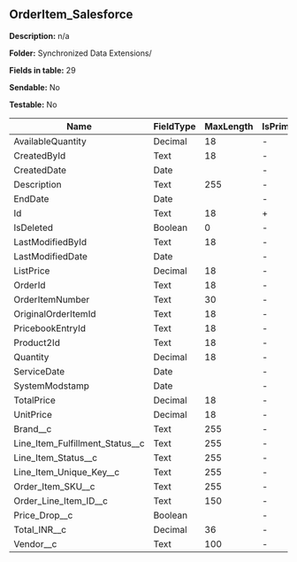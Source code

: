 ## OrderItem_Salesforce

**Description:** n/a

**Folder:** Synchronized Data Extensions/

**Fields in table:** 29

**Sendable:** No

**Testable:** No

| Name | FieldType | MaxLength | IsPrimaryKey | IsNullable | DefaultValue |
| --- | --- | --- | --- | --- | --- |
| AvailableQuantity | Decimal | 18 | - | + |  |
| CreatedById | Text | 18 | - | + |  |
| CreatedDate | Date |  | - | + |  |
| Description | Text | 255 | - | + |  |
| EndDate | Date |  | - | + |  |
| Id | Text | 18 | + | - |  |
| IsDeleted | Boolean | 0 | - | + |  |
| LastModifiedById | Text | 18 | - | + |  |
| LastModifiedDate | Date |  | - | + |  |
| ListPrice | Decimal | 18 | - | + |  |
| OrderId | Text | 18 | - | + |  |
| OrderItemNumber | Text | 30 | - | + |  |
| OriginalOrderItemId | Text | 18 | - | + |  |
| PricebookEntryId | Text | 18 | - | + |  |
| Product2Id | Text | 18 | - | + |  |
| Quantity | Decimal | 18 | - | + |  |
| ServiceDate | Date |  | - | + |  |
| SystemModstamp | Date |  | - | + |  |
| TotalPrice | Decimal | 18 | - | + |  |
| UnitPrice | Decimal | 18 | - | + |  |
| Brand__c | Text | 255 | - | + |  |
| Line_Item_Fulfillment_Status__c | Text | 255 | - | + |  |
| Line_Item_Status__c | Text | 255 | - | + |  |
| Line_Item_Unique_Key__c | Text | 255 | - | + |  |
| Order_Item_SKU__c | Text | 255 | - | + |  |
| Order_Line_Item_ID__c | Text | 150 | - | + |  |
| Price_Drop__c | Boolean |  | - | + |  |
| Total_INR__c | Decimal | 36 | - | + |  |
| Vendor__c | Text | 100 | - | + |  |
